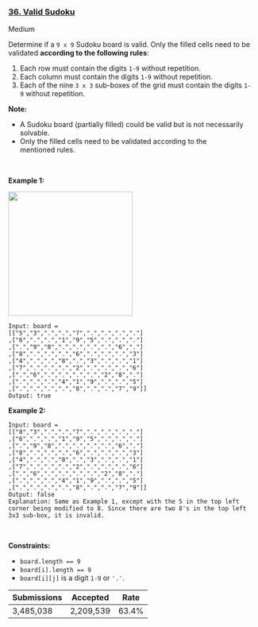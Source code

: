 ### [36. Valid Sudoku](https://leetcode.com/problems/valid-sudoku/description/?envType=daily-question&envId=2025-08-30)

Medium

Determine if a `` 9 x 9 `` Sudoku board is valid. Only the filled cells need to be validated __according to the following rules__:

1.   Each row must contain the digits `` 1-9 `` without repetition.
2.   Each column must contain the digits `` 1-9 `` without repetition.
3.   Each of the nine `` 3 x 3 `` sub-boxes of the grid must contain the digits `` 1-9 `` without repetition.

__Note:__

*   A Sudoku board (partially filled) could be valid but is not necessarily solvable.
*   Only the filled cells need to be validated according to the mentioned rules.

 

<strong class="example">Example 1:</strong>

<img src="https://upload.wikimedia.org/wikipedia/commons/thumb/f/ff/Sudoku-by-L2G-20050714.svg/250px-Sudoku-by-L2G-20050714.svg.png" style="height:250px; width:250px"/>

```
Input: board = 
[["5","3",".",".","7",".",".",".","."]
,["6",".",".","1","9","5",".",".","."]
,[".","9","8",".",".",".",".","6","."]
,["8",".",".",".","6",".",".",".","3"]
,["4",".",".","8",".","3",".",".","1"]
,["7",".",".",".","2",".",".",".","6"]
,[".","6",".",".",".",".","2","8","."]
,[".",".",".","4","1","9",".",".","5"]
,[".",".",".",".","8",".",".","7","9"]]
Output: true
```

<strong class="example">Example 2:</strong>

```
Input: board = 
[["8","3",".",".","7",".",".",".","."]
,["6",".",".","1","9","5",".",".","."]
,[".","9","8",".",".",".",".","6","."]
,["8",".",".",".","6",".",".",".","3"]
,["4",".",".","8",".","3",".",".","1"]
,["7",".",".",".","2",".",".",".","6"]
,[".","6",".",".",".",".","2","8","."]
,[".",".",".","4","1","9",".",".","5"]
,[".",".",".",".","8",".",".","7","9"]]
Output: false
Explanation: Same as Example 1, except with the 5 in the top left corner being modified to 8. Since there are two 8's in the top left 3x3 sub-box, it is invalid.
```

 

__Constraints:__

*   `` board.length == 9 ``
*   `` board[i].length == 9 ``
*   `` board[i][j] `` is a digit `` 1-9 `` or `` '.' ``.

| Submissions    | Accepted     | Rate   |
| -------------- | ------------ | ------ |
| 3,485,038 | 2,209,539 | 63.4% |